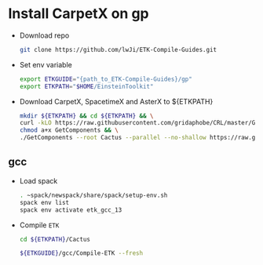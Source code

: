 # Install CarpetX on gp

* Download repo

    ```bash
    git clone https://github.com/lwJi/ETK-Compile-Guides.git
    ```

* Set env variable

    ```bash
    export ETKGUIDE="{path_to_ETK-Compile-Guides}/gp"
    export ETKPATH="$HOME/EinsteinToolkit"
    ```

* Download CarpetX, SpacetimeX and AsterX to ${ETKPATH}

    ```bash
    mkdir ${ETKPATH} && cd ${ETKPATH} && \
    curl -kLO https://raw.githubusercontent.com/gridaphobe/CRL/master/GetComponents && \
    chmod a+x GetComponents && \
    ./GetComponents --root Cactus --parallel --no-shallow https://raw.githubusercontent.com/lwJi/ETK-Compile-Guides/main/ThornList/asterx-gp.th
    ```

## gcc

* Load spack

    ```bash
    . ~spack/newspack/share/spack/setup-env.sh
    spack env list
    spack env activate etk_gcc_13
    ```

* Compile `ETK`

    ```bash
    cd ${ETKPATH}/Cactus

    ${ETKGUIDE}/gcc/Compile-ETK --fresh
    ```
